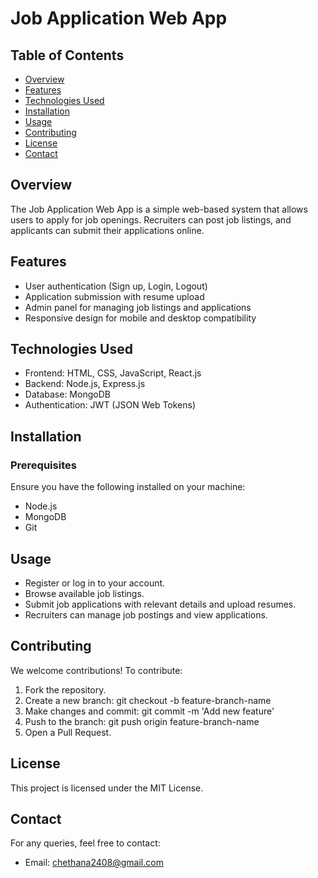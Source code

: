 # Job Application Web App

## Table of Contents
- [Overview](#overview)
- [Features](#features)
- [Technologies Used](#technologies-used)
- [Installation](#installation)
- [Usage](#usage)
- [Contributing](#contributing)
- [License](#license)
- [Contact](#contact)

## Overview
The Job Application Web App is a simple web-based system that allows users to apply for job openings. Recruiters can post job listings, and applicants can submit their applications online.

## Features
- User authentication (Sign up, Login, Logout)
- Application submission with resume upload
- Admin panel for managing job listings and applications
- Responsive design for mobile and desktop compatibility

## Technologies Used
- Frontend: HTML, CSS, JavaScript, React.js
- Backend: Node.js, Express.js
- Database: MongoDB
- Authentication: JWT (JSON Web Tokens)

## Installation
### Prerequisites
Ensure you have the following installed on your machine:
- Node.js
- MongoDB
- Git

## Usage
- Register or log in to your account.
- Browse available job listings.
- Submit job applications with relevant details and upload resumes.
- Recruiters can manage job postings and view applications.

## Contributing
We welcome contributions! To contribute:
1. Fork the repository.
2. Create a new branch: git checkout -b feature-branch-name
3. Make changes and commit: git commit -m 'Add new feature'
4. Push to the branch: git push origin feature-branch-name
5. Open a Pull Request.

## License
This project is licensed under the MIT License.

## Contact
For any queries, feel free to contact:
- Email: chethana2408@gmail.com



